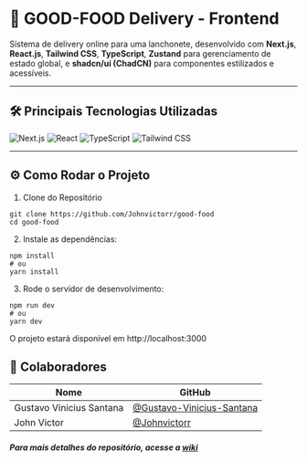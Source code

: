 # 🍔 GOOD-FOOD Delivery - Frontend

Sistema de delivery online para uma lanchonete, desenvolvido com **Next.js**, **React.js**, **Tailwind CSS**, **TypeScript**, **Zustand** para gerenciamento de estado global, e **shadcn/ui (ChadCN)** para componentes estilizados e acessíveis.

---

## 🛠️ Principais Tecnologias Utilizadas

![Next.js](https://img.shields.io/badge/Next.js-000?style=for-the-badge&logo=next.js&logoColor=white)
![React](https://img.shields.io/badge/React-20232A?style=for-the-badge&logo=react&logoColor=61DAFB)
![TypeScript](https://img.shields.io/badge/TypeScript-3178C6?style=for-the-badge&logo=typescript&logoColor=white)
![Tailwind CSS](https://img.shields.io/badge/Tailwind_CSS-38B2AC?style=for-the-badge&logo=tailwind-css&logoColor=white)

---

## ⚙️ Como Rodar o Projeto

1. Clone do Repositório
```
git clone https://github.com/Johnvictorr/good-food
cd good-food
```

2. Instale as dependências:
```
npm install
# ou
yarn install
```

3. Rode o servidor de desenvolvimento:
```
npm run dev
# ou
yarn dev
```
O projeto estará disponível em http://localhost:3000

## 👥 Colaboradores

| Nome    | GitHub |
|---------|--------|
| Gustavo Vinicius Santana | [@Gustavo-Vinicius-Santana](https://github.com/Gustavo-Vinicius-Santana) |
| John Victor | [@Johnvictorr](https://github.com/Johnvictorr) |

##### Para mais detalhes do repositório, acesse a [wiki](https://github.com/Johnvictorr/good-food/wiki)
